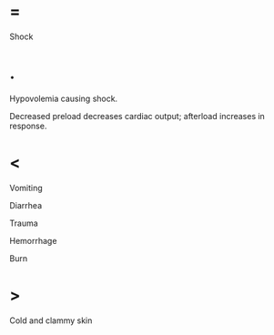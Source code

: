 # =

Shock

# .

Hypovolemia causing shock.

Decreased preload decreases cardiac output; afterload increases in response.

# <

Vomiting

Diarrhea

Trauma

Hemorrhage

Burn

# >

Cold and clammy skin
